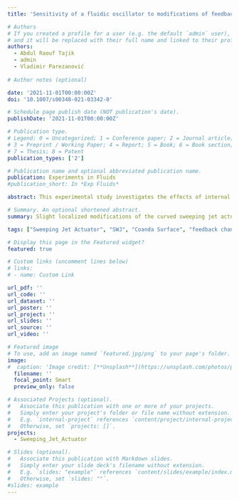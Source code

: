 ```yaml
---
title: 'Sensitivity of a fluidic oscillator to modifications of feedback channel and mixing chamber geometry'

# Authors
# If you created a profile for a user (e.g. the default `admin` user), write the username (folder name) here
# and it will be replaced with their full name and linked to their profile.
authors:
  - Abdul Raouf Tajik
  - admin
  - Vladimir Parezanović
  
# Author notes (optional)

date: '2021-11-01T00:00:00Z'
doi: '10.1007/s00348-021-03342-0'

# Schedule page publish date (NOT publication's date).
publishDate: '2021-11-01T00:00:00Z'

# Publication type.
# Legend: 0 = Uncategorized; 1 = Conference paper; 2 = Journal article;
# 3 = Preprint / Working Paper; 4 = Report; 5 = Book; 6 = Book section;
# 7 = Thesis; 8 = Patent
publication_types: ['2']

# Publication name and optional abbreviated publication name.
publication: Experiments in Fluids
#publication_short: In *Exp Fluids*

abstract: This experimental study investigates the effects of internal geometry modifications on the performance of a curved Sweeping Jet actuator. The modifications are applied to the feedback channel's geometry, the mixing chamber Coanda surface, and the resulting actuator properties are evaluated using time-resolved static pressure measurements inside the actuator and hot-wire measurements of the external flow. The significant result is that slight, localized modifications of the curved sweeping jet actuator geometry can lead to a complete change in the external flow regime, making the jet velocity distribution homogeneous, similar to the angled variant of the actuator. The Coanda surface shape is identified as the primary cause of the external jet adopting the bifurcated or homogeneous flow regime. The relationships between the sweeping frequency, jet deflection angle, required supply pressure, and pressure fluctuations are analyzed and discussed. External flow behavior and coherence are characterized by phase-averaged, phase-locked velocity profiles and auto-correlation of the velocity signals.

# Summary. An optional shortened abstract.
summary: Slight localized modifications of the curved sweeping jet actuator geometry can lead to a complete change in the external flow regime, making the jet velocity distribution homogeneous, similar to the angled variant of the actuator. 

tags: ["Sweeping Jet Actuator", "SWJ", "Coanda Surface", "feedback channel", "mixing chamber", "pressure measurements", "hot-wire measurements", "bifurcated flow", "homogeneous flow"]

# Display this page in the Featured widget?
featured: true

# Custom links (uncomment lines below)
# links:
# - name: Custom Link

url_pdf: ''
url_code: ''
url_dataset: ''
url_poster: ''
url_project: ''
url_slides: ''
url_source: ''
url_video: ''

# Featured image
# To use, add an image named `featured.jpg/png` to your page's folder.
image:
#  caption: 'Image credit: [**Unsplash**](https://unsplash.com/photos/pLCdAaMFLTE)'
  filename: ''
  focal_point: Smart
  preview_only: false

# Associated Projects (optional).
#   Associate this publication with one or more of your projects.
#   Simply enter your project's folder or file name without extension.
#   E.g. `internal-project` references `content/project/internal-project/index.md`.
#   Otherwise, set `projects: []`.
projects:
  - Sweeping_Jet_Actuator

# Slides (optional).
#   Associate this publication with Markdown slides.
#   Simply enter your slide deck's filename without extension.
#   E.g. `slides: "example"` references `content/slides/example/index.md`.
#   Otherwise, set `slides: ""`.
#slides: example
---
```

